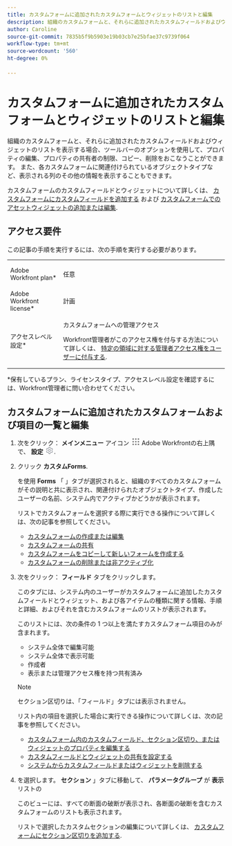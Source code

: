 ```yaml
---
title: カスタムフォームに追加されたカスタムフォームとウィジェットのリストと編集
description: 組織のカスタムフォームと、それらに追加されたカスタムフィールドおよびウィジェットのリストを表示する場合、ツールバーのオプションを使用して、プロパティの編集、プロパティの共有者の制限、コピー、削除をおこなうことができます。 また、各カスタムフォームに関連付けられているオブジェクトタイプなど、表示される列のその他の情報を表示することもできます。
author: Caroline
source-git-commit: 7835b5f9b5903e19b03cb7e25bfae37c9739f064
workflow-type: tm+mt
source-wordcount: '560'
ht-degree: 0%

---
```



# カスタムフォームに追加されたカスタムフォームとウィジェットのリストと編集

組織のカスタムフォームと、それらに追加されたカスタムフィールドおよびウィジェットのリストを表示する場合、ツールバーのオプションを使用して、プロパティの編集、プロパティの共有者の制限、コピー、削除をおこなうことができます。 また、各カスタムフォームに関連付けられているオブジェクトタイプなど、表示される列のその他の情報を表示することもできます。

カスタムフォームのカスタムフィールドとウィジェットについて詳しくは、 [カスタムフォームにカスタムフィールドを追加する](../../../administration-and-setup/customize-workfront/create-manage-custom-forms/add-a-custom-field-to-a-custom-form.md) および [カスタムフォームでのアセットウィジェットの追加または編集](../../../administration-and-setup/customize-workfront/create-manage-custom-forms/add-widget-or-edit-its-properties-in-a-custom-form.md).

## アクセス要件

この記事の手順を実行するには、次の手順を実行する必要があります。

<table style="table-layout:auto"> 
 <col> 
 <col> 
 <tbody> 
  <tr data-mc-conditions=""> 
   <td role="rowheader"> <p>Adobe Workfront plan*</p> </td> 
   <td>任意</td> 
  </tr> 
  <tr> 
   <td role="rowheader">Adobe Workfront license*</td> 
   <td>計画</td> 
  </tr> 
  <tr data-mc-conditions=""> 
   <td role="rowheader">アクセスレベル設定*</td> 
   <td> <p>カスタムフォームへの管理アクセス</p> <p>Workfront管理者がこのアクセス権を付与する方法について詳しくは、 <a href="../../../administration-and-setup/add-users/configure-and-grant-access/grant-users-admin-access-certain-areas.md" class="MCXref xref">特定の領域に対する管理者アクセス権をユーザーに付与する</a>.</p> </td> 
  </tr> 
 </tbody> 
</table>

&#42;保有しているプラン、ライセンスタイプ、アクセスレベル設定を確認するには、Workfront管理者に問い合わせてください。

## カスタムフォームに追加されたカスタムフォームおよび項目の一覧と編集

1. 次をクリック： **メインメニュー** アイコン ![](assets/main-menu-icon.png) Adobe Workfrontの右上隅で、 **設定** ![](assets/gear-icon-settings.png).

1. クリック **カスタムForms**.

   を使用 **Forms** 「 」タブが選択されると、組織のすべてのカスタムフォームがその説明と共に表示され、関連付けられたオブジェクトタイプ、作成したユーザーの名前、システム内でアクティブかどうかが表示されます。

   リストでカスタムフォームを選択する際に実行できる操作について詳しくは、次の記事を参照してください。

   * [カスタムフォームの作成または編集](../../../administration-and-setup/customize-workfront/create-manage-custom-forms/create-or-edit-a-custom-form.md)
   * [カスタムフォームの共有](../../../administration-and-setup/customize-workfront/create-manage-custom-forms/share-access-to-a-custom-form.md)
   * [カスタムフォームをコピーして新しいフォームを作成する](../../../administration-and-setup/customize-workfront/create-manage-custom-forms/copy-custom-form-to-create-a-new-one.md)
   * [カスタムフォームの削除または非アクティブ化](../../../administration-and-setup/customize-workfront/create-manage-custom-forms/delete-or-deactivate-a-custom-form.md)

1. 次をクリック： **フィールド** タブをクリックします。

   このタブには、システム内のユーザーがカスタムフォームに追加したカスタムフィールドとウィジェット、および各アイテムの種類に関する情報、手順と詳細、およびそれを含むカスタムフォームのリストが表示されます。

   このリストには、次の条件の 1 つ以上を満たすカスタムフォーム項目のみが含まれます。

   * システム全体で編集可能
   * システム全体で表示可能
   * 作成者
   * 表示または管理アクセス権を持つ共有済み

   >[!NOTE]
   >
   >セクション区切りは、「フィールド」タブには表示されません。

   リスト内の項目を選択した場合に実行できる操作について詳しくは、次の記事を参照してください。

   * [カスタムフォーム内のカスタムフィールド、セクション区切り、またはウィジェットのプロパティを編集する](../../../administration-and-setup/customize-workfront/create-manage-custom-forms/edit-a-custom-field.md)
   * [カスタムフィールドとウィジェットの共有を設定する](../../../administration-and-setup/customize-workfront/create-manage-custom-forms/configure-sharing-for-a-custom-field.md)
   * [システムからカスタムフィールドまたはウィジェットを削除する](../../../administration-and-setup/customize-workfront/create-manage-custom-forms/delete-a-custom-field.md)


1. を選択します。 **セクション** 」タブに移動して、 **パラメータグループ** が **表示** リストの

   このビューには、すべての断面の破断が表示され、各断面の破断を含むカスタムフォームのリストも表示されます。

   リストで選択したカスタムセクションの編集について詳しくは、 [カスタムフォームにセクション区切りを追加する](../../../administration-and-setup/customize-workfront/create-manage-custom-forms/add-a-section-break-to-a-custom-form.md).

